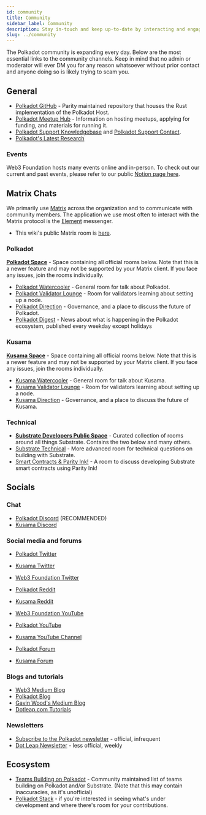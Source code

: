 ```yaml
---
id: community
title: Community
sidebar_label: Community
description: Stay in-touch and keep up-to-date by interacting and engaging in the Polkadot community.
slug: ../community
---
```


The Polkadot community is expanding every day. Below are the most essential links to the community
channels. Keep in mind that no admin or moderator will ever DM you for any reason whatsoever without
prior contact and anyone doing so is likely trying to scam you.

## General

- [Polkadot GitHub](https://github.com/paritytech/polkadot) - Parity maintained repository that
  houses the Rust implementation of the Polkadot Host.
- [Polkadot Meetup Hub](https://www.notion.so/web3foundation/Polkadot-Meetup-Hub-4511c156770e4ba9936386d8be5fe5be) -
  Information on hosting meetups, applying for funding, and materials for running it.
- [Polkadot Support Knowledgebase](https://support.polkadot.network/support/home) and
  [Polkadot Support Contact](https://support.polkadot.network).
- [Polkadot's Latest Research](https://research.web3.foundation/en/latest/polkadot.html)

### Events

Web3 Foundation hosts many events online and in-person. To check out our current and past
events, please refer to our public
[Notion page here](https://www.notion.so/Public-Events-Database-fdd2df4c29d04818a5dd403e2b85920d).

## Matrix Chats

We primarily use [Matrix](https://matrix.org) across the organization and to communicate with
community members. The application we use most often to interact with the Matrix protocol is the
[Element](https://app.element.io) messenger.

- This wiki's public Matrix room is
  [here](https://matrix.to/#/#polkadotwikipublic:web3.foundation).

### Polkadot

[**Polkadot Space**](https://matrix.to/#/#polkadot:web3.foundation) - Space containing all 
official rooms below. Note that this is a newer feature and may not be supported by your 
Matrix client. If you face any issues, join the rooms individually.

- [Polkadot Watercooler](https://matrix.to/#/#polkadot-watercooler:web3.foundation) -
  General room for talk about Polkadot.
- [Polkadot Validator Lounge](https://matrix.to/#/#polkadotvalidatorlounge:web3.foundation) -
  Room for validators learning about setting up a node.
- [Polkadot Direction](https://matrix.to/#/#polkadot-direction:matrix.parity.io) -
  Governance, and a place to discuss the future of Polkadot.
- [Polkadot Digest](https://matrix.to/#/#dailydigest:web3.foundation) - News about what is
  happening in the Polkadot ecosystem, published every weekday except holidays

### Kusama

[**Kusama Space**](https://matrix.to/#/#kusama:web3.foundation) - Space containing all 
official rooms below. Note that this is a newer feature and may not be supported by your 
Matrix client. If you face any issues, join the rooms individually.

- [Kusama Watercooler](https://matrix.to/#/#kusamawatercooler:web3.foundation) -
  General room for talk about Kusama.
- [Kusama Validator Lounge](https://matrix.to/#/#KusamaValidatorLounge:polkadot.builders) -
  Room for validators learning about setting up a node.
- [Kusama Direction](https://matrix.to/#/#kusama:matrix.parity.io) -
  Governance, and a place to discuss the future of Kusama.

### Technical

- [**Substrate Developers Public Space**](https://matrix.to/#/#substrate-builders-space:matrix.parity.io) -
  Curated collection of rooms around all things Substrate.
  Contains the two below and many others.
- [Substrate Technical](https://area51.stackexchange.com/proposals/126136/substrate) - More
  advanced room for technical questions on building with Substrate.
- [Smart Contracts & Parity Ink!](https://matrix.to/#/#ink:matrix.parity.io) -
  A room to discuss developing Substrate smart contracts using Parity Ink!

## Socials

### Chat

- [Polkadot Discord](https://discord.gg/wGUDt2p) (RECOMMENDED)
- [Kusama Discord](https://discord.gg/9AWjTf8wSk)

### Social media and forums

- [Polkadot Twitter](https://twitter.com/Polkadot)
- [Kusama Twitter](https://twitter.com/kusamanetwork)
- [Web3 Foundation Twitter](https://twitter.com/web3foundation)

- [Polkadot Reddit](https://www.reddit.com/r/polkadot)
- [Kusama Reddit](https://www.reddit.com/r/Kusama)

- [Web3 Foundation YouTube](https://www.youtube.com/channel/UClnw_bcNg4CAzF772qEtq4g)
- [Polkadot YouTube](https://www.youtube.com/channel/UCB7PbjuZLEba_znc7mEGNgw)
- [Kusama YouTube Channel](http://youtube.com/c/kusamanetwork)

- [Polkadot Forum](https://matrix.to/#/#polkadot-watercooler:web3.foundation)
- [Kusama Forum](https://matrix.to/#/#kusamawatercooler:web3.foundation)

### Blogs and tutorials

- [Web3 Medium Blog](https://medium.com/@web3)
- [Polkadot Blog](https://polkadot.network/blog/)
- [Gavin Wood's Medium Blog](https://medium.com/@gavofyork)
- [Dotleap.com Tutorials](https://dotleap.com)

### Newsletters

- [Subscribe to the Polkadot newsletter](https://share.hsforms.com/1LL1CBwiASxC5pJUYZAiDVw4752a) -
  official, infrequent
- [Dot Leap Newsletter](https://dotleap.substack.com/) - less official, weekly

## Ecosystem

- [Teams Building on Polkadot](https://polkaproject.com/) - Community maintained list of teams
  building on Polkadot and/or Substrate. (Note that this may contain inaccuracies, as it's
  unofficial)
- [Polkadot Stack](https://github.com/w3f/Grants-Program/blob/master/docs/polkadot_stack.md) -
  if you're interested in seeing what's under development and where there's room for your
  contributions.

